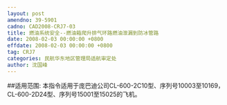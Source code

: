 ```yaml
---
layout: post
amendno: 39-5901
cadno: CAD2008-CRJ7-03
title: 燃油系统安全--燃油箱爬升排气环路燃油泄漏到防冰管路
date: 2008-02-03 00:00:00 +0800
effdate: 2008-02-03 00:00:00 +0800
tag: CRJ7
categories: 民航华东地区管理局适航审定处
author: 沈国峰
---
```


##适用范围:
本指令适用于庞巴迪公司CL-600-2C10型、序列号10003至10169， CL-600-2D24型、序列号15001至15025的飞机。

